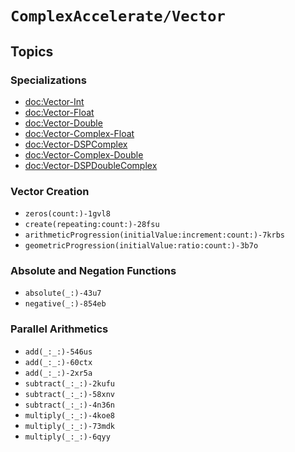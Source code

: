 #  ``ComplexAccelerate/Vector``


## Topics

### Specializations
- <doc:Vector-Int>
- <doc:Vector-Float>
- <doc:Vector-Double>
- <doc:Vector-Complex-Float>
- <doc:Vector-DSPComplex>
- <doc:Vector-Complex-Double>
- <doc:Vector-DSPDoubleComplex>

### Vector Creation
- ``zeros(count:)-1gvl8``
- ``create(repeating:count:)-28fsu``
- ``arithmeticProgression(initialValue:increment:count:)-7krbs``
- ``geometricProgression(initialValue:ratio:count:)-3b7o``

### Absolute and Negation Functions
- ``absolute(_:)-43u7``
- ``negative(_:)-854eb``


### Parallel Arithmetics
- ``add(_:_:)-546us``
- ``add(_:_:)-60ctx``
- ``add(_:_:)-2xr5a``
- ``subtract(_:_:)-2kufu``
- ``subtract(_:_:)-58xnv``
- ``subtract(_:_:)-4n36n``
- ``multiply(_:_:)-4koe8``
- ``multiply(_:_:)-73mdk``
- ``multiply(_:_:)-6qyy``

